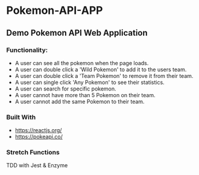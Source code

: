 # Pokemon-API-APP

## Demo Pokemon API Web Application 

### Functionality:


* A user can see all the pokemon when the page loads.
* A user can double click a 'Wild Pokemon' to add it to the users team.
* A user can double click a 'Team Pokemon' to remove it from their team.
* A user can single click 'Any Pokemon' to see their statistics.
* A user can search for specific pokemon.
* A user cannot have more than 5 Pokemon on their team.
* A user cannot add the same Pokemon to their team.

### Built With
* https://reactjs.org/
* https://pokeapi.co/


### Stretch Functions
TDD with Jest & Enzyme
